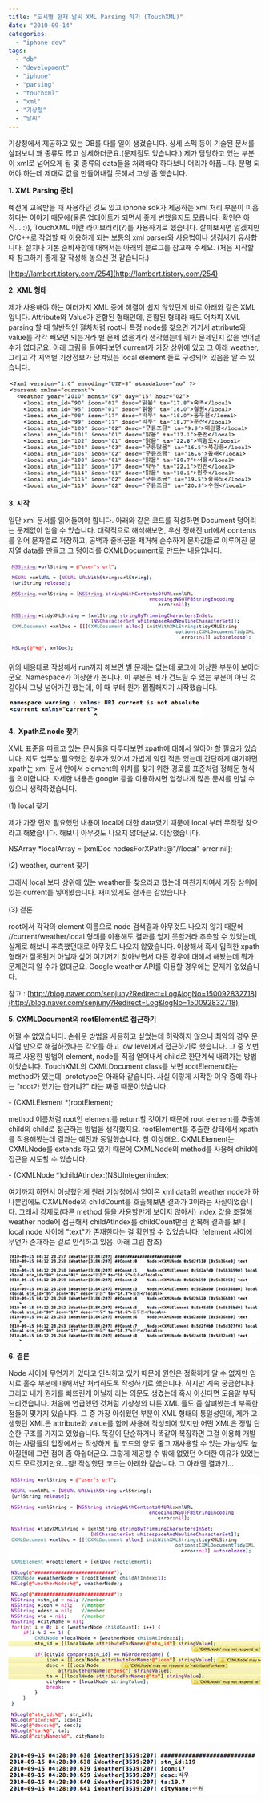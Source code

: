 ```yaml
---
title: "도시별 현재 날씨 XML Parsing 하기 (TouchXML)"
date: "2010-09-14"
categories: 
  - "iphone-dev"
tags: 
  - "db"
  - "development"
  - "iphone"
  - "parsing"
  - "touchxml"
  - "xml"
  - "기상청"
  - "날씨"
---
```


기상청에서 제공하고 있는 DB를 다룰 일이 생겼습니다. 상세 스펙 등이 기술된 문서를 살펴보니 꽤 종류도 많고 상세하더군요.(문제점도 있습니다.) 제가 담당하고 있는 부분이 xml로 넘어오게 될 몇 종류의 data들을 처리해야 하다보니 머리가 아픕니다. 분명 되어야 하는데 제대로 값을 만들어내질 못해서 고생 좀 했습니다.

  

**1\. XML Parsing 준비**

예전에 교육받을 때 사용하던 것도 있고 iphone sdk가 제공하는 xml 처리 부분이 미흡하다는 이야기 때문에(물론 업데이트가 되면서 좋게 변했을지도 모릅니다. 확인은 아직....:)), TouchXML 이란 라이브러리(?)를 사용하기로 했습니다. 살펴보시면 알겠지만 C/C++로 작업할 때 이용하게 되는 보통의 xml parser와 사용법이나 생김새가 유사합니다. 설치나 기본 준비사항에 대해서는 아래의 블로그를 참고해 주세요. (처음 시작할 때 참고하기 좋게 잘 작성해 놓으신 것 같습니다.)

[http://lambert.tistory.com/254](http://lambert.tistory.com/254)

  

  

**2\. XML 형태**

제가 사용해야 하는 여러가지 XML 중에 해결이 쉽지 않았던게 바로 아래와 같은 XML 입니다. Attribute와 Value가 혼합된 형태인데, 혼합된 형태라 해도 어차피 XML parsing 할 때 일반적인 절차처럼 root나 특정 node를 찾으면 거기서 attribute와 value를 각각 빼오면 되는거라 별 문제 없을거라 생각했는데 뭐가 문제인지 값을 얻어낼 수가 없더군요. 아래 그림을 들여다보면 current가 가장 상위에 있고 그 아래 weather, 그리고 각 지역별 기상정보가 담겨있는 local element 들로 구성되어 있음을 알 수 있습니다.

[![](images/스크린샷-2010-09-15-오전-2.48.43.png "스크린샷 2010-09-15 오전 2.48.43")](https://blurblah.net/wp-content/uploads/2010/09/스크린샷-2010-09-15-오전-2.48.43.png)

  

  

**3\. 시작**

일단 xml 문서를 읽어들여야 합니다. 아래와 같은 코드를 작성하면 Document 덩어리는 문제없이 얻을 수 있습니다. 대략적으로 해석해보면, 우선 정해진 url에서 contents를 읽어 문자열로 저장하고, 공백과 줄바꿈을 제거해 순수하게 문자값들로 이루어진 문자열 data를 만들고 그 덩어리를 CXMLDocument로 만드는 내용입니다.

[![](images/스크린샷-2010-09-15-오전-3.09.28.png "스크린샷 2010-09-15 오전 3.09.28")](https://blurblah.net/wp-content/uploads/2010/09/스크린샷-2010-09-15-오전-3.09.28.png)

위의 내용대로 작성해서 run까지 해보면 별 문제는 없는데 로그에 이상한 부분이 보이더군요. Namespace가 이상한가 봅니다. 이 부분은 제가 건드릴 수 있는 부분이 아닌 것 같아서 그냥 넘어가긴 했는데, 이 때 부터 뭔가 찝찝해지기 시작했습니다.

[![](images/스크린샷-2010-09-15-오전-2.52.32.png "스크린샷 2010-09-15 오전 2.52.32")](https://blurblah.net/wp-content/uploads/2010/09/스크린샷-2010-09-15-오전-2.52.32.png)

  

  

**4\.  Xpath로 node 찾기**

XML 표준을 따르고 있는 문서들을 다루다보면 xpath에 대해서 알아야 할 필요가 있습니다. 저도 업무상 필요했던 경우가 있어서 가볍게 익힌 적은 있는데 간단하게 얘기하면 xpath는 xml 문서 안에서 element의 위치를 찾기 위한 경로를 표준처럼 정해둔 형식을 의미합니다. 자세한 내용은 google 등을 이용하시면 엄청나게 많은 문서를 만날 수 있으니 생략하겠습니다.

  

(1) local 찾기

제가 가장 먼저 필요했던 내용이 local에 대한 data였기 때문에 local 부터 무작정 찾으라고 해봤습니다. 해보니 아무것도 나오지 않더군요. 이상했습니다.

NSArray \*localArray = \[xmlDoc nodesForXPath:@"//local" error:nil\];

  

(2) weather, current 찾기

그래서 local 보다 상위에 있는 weather를 찾으라고 했는데 마찬가지여서 가장 상위에 있는 current를 넣어봤습니다. 재미있게도 결과는 같았습니다.

  

(3) 결론

root에서 각각의 element 이름으로 node 검색결과 아무것도 나오지 않기 때문에 //current/weather/local 형태를 이용해도 결과를 얻지 못할거라 추측할 수 있었는데, 실제로 해보니 추측했던대로 아무것도 나오지 않았습니다. 이상해서 혹시 입력한 xpath 형태가 잘못된거 아닐까 싶어 여기저기 찾아보면서 다른 경우에 대해서 해봤는데 뭐가 문제인지 알 수가 없더군요. Google weather API를 이용할 경우에는 문제가 없었습니다.

참고 : [http://blog.naver.com/senjuny?Redirect=Log&logNo=150092832718](http://blog.naver.com/senjuny?Redirect=Log&logNo=150092832718)

  

  

**5\. CXMLDocument의 rootElement로 접근하기**

어쩔 수 없었습니다. 손쉬운 방법을 사용하고 싶었는데 허락하지 않으니 최악의 경우 문자열 만으로 해결하겠다는 각오를 하고 low level에서 접근하기로 했습니다. 그 중 첫번째로 사용한 방법이 element, node를 직접 얻어내서 child로 한단계씩 내려가는 방법이었습니다. TouchXML의 CXMLDocument class를 보면 rootElement라는 method가 있는데  prototype은 아래와 같습니다. 사실 이렇게 시작한 이유 중에 하나는 "root가 있기는 한거냐?" 라는 짜증 때문이었습니다.

\- (CXMLElement \*)rootElement;

  

method 이름처럼 root인 element를 return할 것이기 때문에 root element를 추출해 child의 child로 접근하는 방법을 생각했지요. rootElement를 추출한 상태에서 xpath를 적용해봤는데 결과는 예전과 동일했습니다. 참 이상해요. CXMLElement는 CXMLNode를 extends 하고 있기 때문에 CXMLNode의 method를 사용해 child에 접근을 시도할 수 있습니다.

\- (CXMLNode \*)childAtIndex:(NSUInteger)index;

  

여기까지 하면서 이상했던게 원래 기상청에서 얻어온 xml data의 weather node가 하나뿐임에도 CXMLNode의 childCount를 호출해보면 결과가 3이라는 사실이었습니다. 그래서 강제로(다른 method 들을 사용할만게 보이지 않아서) index 값을 조절해 weather node에 접근해서 childAtIndex를 childCount만큼 반복해 결과를 보니 local node 사이에 "text"가 존재한다는 걸 확인할 수 있었습니다. (element 사이에 무언가 존재하는 걸로 인식하고 있음. 아래 그림 참조)

[![](images/스크린샷-2010-09-15-오전-4.36.53.png "스크린샷 2010-09-15 오전 4.36.53")](https://blurblah.net/wp-content/uploads/2010/09/스크린샷-2010-09-15-오전-4.36.53.png)

  

  

**6\. 결론**

Node 사이에 무언가가 있다고 인식하고 있기 때문에 원인은 정확하게 알 수 없지만 임시로 홀수 부분에 대해서만 처리하도록 작성하기로 했습니다. 하지만 계속 궁금합니다. 그리고 내가 뭔가를 빠뜨린게 아닐까 라는 의문도 생겼는데 혹시 아신다면 도움말 부탁드리겠습니다. 처음에 언급했던 것처럼 기상청의 다른 XML 들도 좀 살펴봤는데 부족한 점들이 몇가지 있습니다. 그 중 가장 아쉬웠던 부분이 XML 형태의 통일성인데, 제가 고생했던 XML은 attribute와 value를 함께 사용해 작성되어 있지만 어떤 XML은 정말 단순한 구조를 가지고 있었습니다. 똑같이 단순하거나 똑같이 복잡하면 그걸 이용해 개발하는 사람들의 입장에서는 작성하게 될 코드의 양도 줄고 재사용할 수 있는 가능성도 높아질텐데 그런 점이 좀 아쉽더군요. 그렇게 제공할 수 밖에 없었던 어떠한 이유가 있었는지도 모르겠지만요...참! 작성했던 코드는 아래와 같습니다. 그 아래엔 결과가...

[![](images/스크린샷-2010-09-15-오전-5.34.27.png "스크린샷 2010-09-15 오전 5.34.27")](https://blurblah.net/wp-content/uploads/2010/09/스크린샷-2010-09-15-오전-5.34.27.png)

  

[![](images/스크린샷-2010-09-15-오전-5.36.31.png "스크린샷 2010-09-15 오전 5.36.31")](https://blurblah.net/wp-content/uploads/2010/09/스크린샷-2010-09-15-오전-5.36.31.png)
